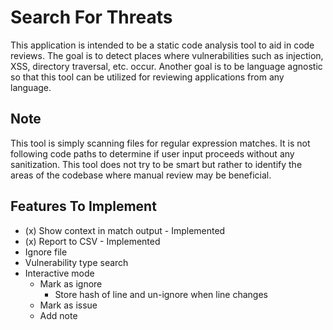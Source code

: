 # Search For Threats

This application is intended to be a static code analysis tool to aid in code
reviews. The goal is to detect places where vulnerabilities such as
injection, XSS, directory traversal, etc. occur. Another goal is to be language
agnostic so that this tool can be utilized for reviewing applications from any
language.

## Note

This tool is simply scanning files for regular expression matches. It is not
following code paths to determine if user input proceeds without any sanitization.
This tool does not try to be smart but rather to identify the areas of the
codebase where manual review may be beneficial.

## Features To Implement

- (x) Show context in match output - Implemented
- (x) Report to CSV - Implemented
- Ignore file
- Vulnerability type search
- Interactive mode
  - Mark as ignore
    - Store hash of line and un-ignore when line changes
  - Mark as issue
  - Add note
